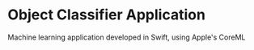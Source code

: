 # Object Classifier Application
 Machine learning application developed in Swift, using Apple's CoreML
